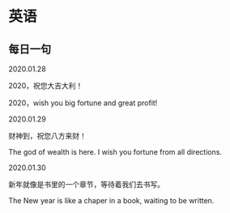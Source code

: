 # 英语

## 每日一句

2020.01.28 

2020，祝您大吉大利！

2020，wish you big fortune and great profit!

2020.01.29

财神到，祝您八方来财！

The god of wealth is here. I wish you fortune from all directions.

2020.01.30

新年就像是书里的一个章节，等待着我们去书写。

The New year is like a chaper in a book, waiting to be written.

